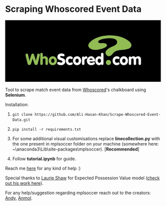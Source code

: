 # Scraping Whoscored Event Data
![alt text](https://github.com/Ali-Hasan-Khan/Scrape-Whoscored-Event-Data/blob/main/logo.jpg "Whoscored")

Tool to scrape match event data from [Whoscored](http://whoscored.com/ "Whoscored")'s chalkboard using **Selenium**. 

Installation:
1) `git clone https://github.com/Ali-Hasan-Khan/Scrape-Whoscored-Event-Data.git`

2) `pip install -r requirements.txt`

3) For some additional visual customisations replace **linecollection.py** with the one present in mplsoccer folder on your machine (somewhere here: ~\anaconda3\Lib\site-packages\mplsoccer). [**Recommended**] 
  
4) Follow **tutorial.ipynb** for guide.



Reach me [here](https://twitter.com/rockingAli5) for any kind of help :) 

Special thanks to [Laurie Shaw](https://twitter.com/EightyFivePoint) for Expected Possession Value model ([check out his work here](http://eightyfivepoints.blogspot.com/)).

For any help/suggestion regarding mplsoccer reach out to the creators: [Andy](https://twitter.com/numberstorm), [Anmol](https://twitter.com/slothfulwave612).

